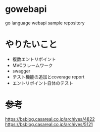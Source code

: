 # gowebapi
go language webapi sample repository

# やりたいこと
- 複数エントリポイント
- MVCフレームワーク
- swagger
- テスト機能の追加とcoverage report
- エントリポイント自体のテスト


# 参考
https://bsblog.casareal.co.jp/archives/4822
https://bsblog.casareal.co.jp/archives/5121

